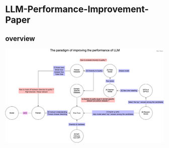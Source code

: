 # LLM-Performance-Improvement-Paper
## overview
![The paradigm of improving the performance of LLM](https://github.com/swtheing/LLM-Performance-Improvement-Paper/blob/main/The%20paradigm%20of%20improving%20the%20performance%20of%20LLM.png)

